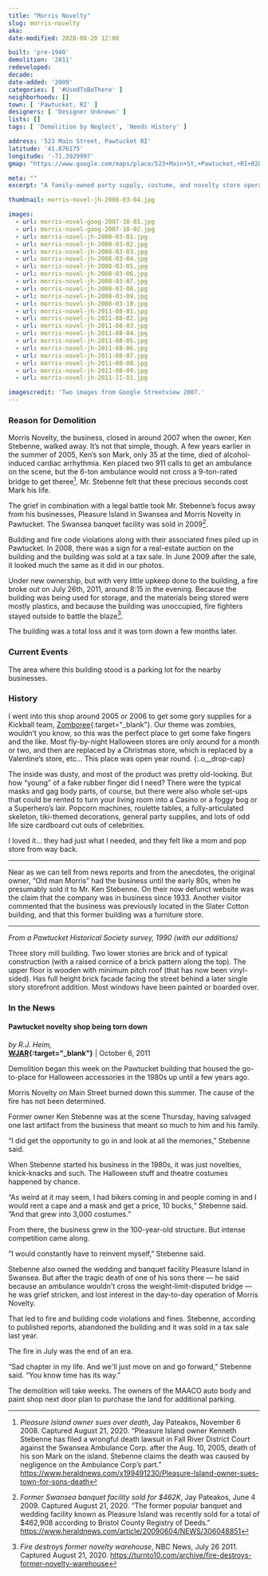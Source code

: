 ```yaml
---
title: "Morris Novelty"
slug: morris-novelty
aka: 
date-modified: 2020-08-20 12:00

built: 'pre-1940'
demolition: '2011'
redeveloped: 
decade:
date-added: '2009'
categories: [ '#UsedToBeThere' ]
neighborhoods: []
town: [ 'Pawtucket, RI' ]
designers: [ 'Designer Unknown' ]
lists: []
tags: [ 'Demolition by Neglect', 'Needs History' ]

address: '523 Main Street, Pawtucket RI'
latitude: '41.876175'
longitude: '-71.3929997'
gmap: "https://www.google.com/maps/place/523+Main+St,+Pawtucket,+RI+02860/@41.876175,-71.3929997,17z/data=!3m1!4b1!4m5!3m4!1s0x89e44356f8f35787:0xdc324a9a04894d82!8m2!3d41.876175!4d-71.390811"

meta: ""
excerpt: "A family-owned party supply, costume, and novelty store operating since the early 1980s. Closed in 2005 and burned in 2011."

thumbnail: morris-novel-jh-2008-03-04.jpg

images:
  - url: morris-novel-goog-2007-10-01.jpg
  - url: morris-novel-goog-2007-10-02.jpg
  - url: morris-novel-jh-2008-03-01.jpg
  - url: morris-novel-jh-2008-03-02.jpg
  - url: morris-novel-jh-2008-03-03.jpg
  - url: morris-novel-jh-2008-03-04.jpg
  - url: morris-novel-jh-2008-03-05.jpg
  - url: morris-novel-jh-2008-03-06.jpg
  - url: morris-novel-jh-2008-03-07.jpg
  - url: morris-novel-jh-2008-03-08.jpg
  - url: morris-novel-jh-2008-03-09.jpg
  - url: morris-novel-jh-2008-03-10.jpg
  - url: morris-novel-jh-2011-08-01.jpg
  - url: morris-novel-jh-2011-08-02.jpg
  - url: morris-novel-jh-2011-08-03.jpg
  - url: morris-novel-jh-2011-08-04.jpg
  - url: morris-novel-jh-2011-08-05.jpg
  - url: morris-novel-jh-2011-08-06.jpg
  - url: morris-novel-jh-2011-08-07.jpg
  - url: morris-novel-jh-2011-08-08.jpg
  - url: morris-novel-jh-2011-08-09.jpg
  - url: morris-novel-jh-2011-11-01.jpg

imagescredit: 'Two images from Google Streetview 2007.'
---
```


### Reason for Demolition

Morris Novelty, the business, closed in around 2007 when the owner, Ken Stebenne, walked away. It’s not that simple, though. A few years earlier in the summer of 2005, Ken’s son Mark, only 35 at the time, died of alcohol-induced cardiac arrhythmia. Ken placed two 911 calls to get an ambulance on the scene, but the 6-ton ambulance would not cross a 9-ton-rated bridge to get theree[^1]. Mr. Stebenne felt that these precious seconds cost Mark his life. 

The grief in combination with a legal battle took Mr. Stebenne’s focus away from his businesses, Pleasure Island in Swansea and Morris Novelty in Pawtucket. The Swansea banquet facility was sold in 2009[^2].

Building and fire code violations along with their associated fines piled up in Pawtucket. In 2008, there was a sign for a real-estate auction on the building and the building was sold at a tax sale. In June 2009 after the sale, it looked much the same as it did in our photos.

Under new ownership, but with very little upkeep done to the building, a fire broke out on July 26th, 2011, around 8:15 in the evening. Because the building was being used for storage, and the materials being stored were mostly plastics, and because the building was unoccupied, fire fighters stayed outside to battle the blaze[^3]. 

The building was a total loss and it was torn down a few months later. 


### Current Events

The area where this building stood is a parking lot for the nearby businesses. 


### History

I went into this shop around 2005 or 2006 to get some gory supplies for a Kickball team, [Zomboree](//providencekickball.org){:target="_blank"}. Our theme was zombies, wouldn’t you know, so this was the perfect place to get some fake fingers and the like. Most fly-by-night Halloween stores are only around for a month or two, and then are replaced by a Christmas store, which is replaced by a Valentine’s store, etc… This place was open year round.
{:.o__drop-cap}

The inside was dusty, and most of the product was pretty old-looking. But how “young” of a fake rubber finger did I need? There were the typical masks and gag body parts, of course, but there were also whole set-ups that could be rented to turn your living room into a Casino or a foggy bog or a Superhero’s lair. Popcorn machines, roulette tables, a fully-articulated skeleton, tiki-themed decorations, general party supplies, and lots of odd life size cardboard cut outs of celebrities. 

I loved it… they had just what I needed, and they felt like a mom and pop store from way back.

***

Near as we can tell from news reports and from the anecdotes, the original owner, “Old man Morris” had the business until the early 80s, when he presumably sold it to Mr. Ken Stebenne. On their now defunct website was the claim that the company was in business since 1933. Another visitor commented that the business was previously located in the Slater Cotton building, and that this former building was a furniture store. 

***

_From a Pawtucket Historical Society survey, 1990 (with our additions)_

Three story mill building. Two lower stories are brick and of typical construction (with a raised cornice of a brick pattern along the top). The upper floor is wooden with minimum pitch roof (that has now been vinyl-sided). Has full height brick facade facing the street behind a later single story storefront addition. Most windows have been painted or boarded over.


### In the News

#### Pawtucket novelty shop being torn down

_by R.J. Heim,_  
**[WJAR](//turnto10.com/archive/pawtucket-novelty-shop-being-torn-down){:target="_blank"}** | October 6, 2011

Demolition began this week on the Pawtucket building that housed the go-to-place for Halloween accessories in the 1980s up until a few years ago.

Morris Novelty on Main Street burned down this summer. The cause of the fire has not been determined.

Former owner Ken Stebenne was at the scene Thursday, having salvaged one last artifact from the business that meant so much to him and his family.

“I did get the opportunity to go in and look at all the memories,” Stebenne said.

When Stebenne started his business in the 1980s, it was just novelties, knick-knacks and such. The Halloween stuff and theatre costumes happened by chance.

“As weird at it may seem, I had bikers coming in and people coming in and I would rent a cape and a mask and get a price, 10 bucks,“ Stebenne said. ”And that grew into 3,000 costumes.”

From there, the business grew in the 100-year-old structure. But intense competition came along.

“I would constantly have to reinvent myself,” Stebenne said.

Stebenne also owned the wedding and banquet facility Pleasure Island in Swansea. But after the tragic death of one of his sons there — he said because an ambulance wouldn't cross the weight-limit-disputed bridge — he was grief stricken, and lost interest in the day-to-day operation of Morris Novelty.

That led to fire and building code violations and fines. Stebenne, according to published reports, abandoned the building and it was sold in a tax sale last year.

The fire in July was the end of an era.

“Sad chapter in my life. And we'll just move on and go forward,” Stebenne said. “You know time has its way.”

The demolition will take weeks. The owners of the MAACO auto body and paint shop next door plan to purchase the land for additional parking.


[^1]: _Pleasure Island owner sues over death_, Jay Pateakos, November 6 2008. Captured August 21, 2020. “Pleasure Island owner Kenneth Stebenne has filed a wrongful death lawsuit in Fall River District Court against the Swansea Ambulance Corp. after the Aug. 10, 2005, death of his son Mark on the island. Stebenne claims the death was caused by negligence on the Ambulance Corp’s part.” https://www.heraldnews.com/x199491230/Pleasure-Island-owner-sues-town-for-sons-death
[^2]: _Former Swansea banquet facility sold for $462K_, Jay Pateakos, June 4 2009. Captured August 21, 2020. “The former popular banquet and wedding facility known as Pleasure Island was recently sold for a total of $462,908 according to Bristol County Registry of Deeds.” https://www.heraldnews.com/article/20090604/NEWS/306048851
[^3]: _Fire destroys former novelty warehouse_, NBC News, July 26 2011. Captured August 21, 2020. https://turnto10.com/archive/fire-destroys-former-novelty-warehouse